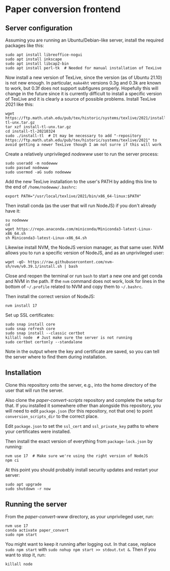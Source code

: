 # Paper conversion frontend

## Server configuration

Assuming you are running an Ubuntu/Debian-like server, install the required packages like this:

    sudo apt install libreoffice-nogui
    sudo apt install inkscape
    sudo apt install libcap2-bin
    sudo apt install perl-tk  # Needed for manual installation of TexLive

Now install a new version of TexLive, since the version (as of Ubuntu 21.10) is not new enough. In particular, `make4ht` versions 0.3g and 0.3k are known to work, but 0.3f does not support subfigures properly. Hopefully this will change in the future since it is currently difficult to install a specific version of TexLive and it is clearly a source of possible problems. Install TexLive 2021 like this:

    wget https://ftp.math.utah.edu/pub/tex/historic/systems/texlive/2021/install-tl-unx.tar.gz
    tar xzf install-tl-unx.tar.gz
    cd install-tl-20210324
    sudo ./install-tl  # It may be necessary to add "-repository https://ftp.math.utah.edu/pub/tex/historic/systems/texlive/2021" to avoid getting a newer TexLive though I am not surre if this will work

Create a relatively unprivileged *nodewww* user to run the server process:

    sudo useradd -m nodewww
    sudo passwd nodewww
    sudo usermod -aG sudo nodewww

Add the new TexLive installation to the user's PATH by adding this line to the end of `/home/nodewww/.bashrc`:

    export PATH="/usr/local/texlive/2021/bin/x86_64-linux:$PATH"

Then install conda (as the user that will run NodeJS) if you don't already have it:

    su nodewww
    cd
    wget https://repo.anaconda.com/miniconda/Miniconda3-latest-Linux-x86_64.sh
    sh Miniconda3-latest-Linux-x86_64.sh

Likewise install NVM, the NodeJS version manager, as that same user. NVM allows you to run a specific version of NodeJS, and as an unprivileged user:

    wget -qO- https://raw.githubusercontent.com/nvm-sh/nvm/v0.39.1/install.sh | bash

Close and reopen the terminal or run `bash` to start a new one and get conda and NVM in the path. If the `nvm` command does not work, look for lines in the bottom of `~/.profile` related to NVM and copy them to `~/.bashrc`.

Then install the correct version of NodeJS:

    nvm install 17

Set up SSL certificates:

    sudo snap install core
    sudo snap refresh core
    sudo snap install --classic certbot
    killall node  # Just make sure the server is not running
    sudo certbot certonly --standalone

Note in the output where the key and certificate are saved, so you can tell the server where to find them during installation.

## Installation

Clone this repository onto the server, e.g., into the home directory of the user that will run the server.

Also clone the *paper-convert-scripts* repository and complete the setup for that. If you installed it somewhere other than alongside this repository, you will need to edit `package.json` (for this repository, not that one) to point `conversion_scripts_dir` to the correct place.

Edit `package.json` to set the `ssl_cert` and `ssl_private_key` paths to where your certificates were installed.

Then install the exact version of everything from `package-lock.json` by running:

    nvm use 17  # Make sure we're using the right version of NodeJS
    npm ci

At this point you should probably install security updates and restart your server:

    sudo apt upgrade
    sudo shutdown -r now

## Running the server

From the *paper-convert-www* directory, as your unprivileged user, run:

    nvm use 17
    conda activate paper_convert
    sudo npm start

You might want to keep it running after logging out. In that case, replace `sudo npm start` with `sudo nohup npm start >> stdout.txt &`. Then if you want to stop it, run:

    killall node
